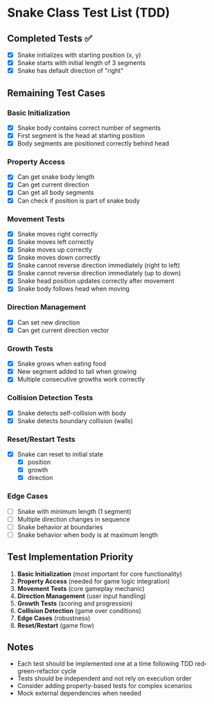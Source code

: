 # Snake Class Test List (TDD)

## Completed Tests ✅

- [x] Snake initializes with starting position (x, y)
- [x] Snake starts with initial length of 3 segments
- [x] Snake has default direction of "right"

## Remaining Test Cases

### Basic Initialization

- [x] Snake body contains correct number of segments
- [x] First segment is the head at starting position
- [x] Body segments are positioned correctly behind head

### Property Access

- [x] Can get snake body length
- [x] Can get current direction
- [x] Can get all body segments
- [x] Can check if position is part of snake body

### Movement Tests

- [x] Snake moves right correctly
- [x] Snake moves left correctly
- [x] Snake moves up correctly
- [x] Snake moves down correctly
- [x] Snake cannot reverse direction immediately (right to left)
- [x] Snake cannot reverse direction immediately (up to down)
- [x] Snake head position updates correctly after movement
- [x] Snake body follows head when moving

### Direction Management

- [x] Can set new direction
- [x] Can get current direction vector

### Growth Tests

- [x] Snake grows when eating food
- [x] New segment added to tail when growing
- [x] Multiple consecutive growths work correctly

### Collision Detection Tests

- [x] Snake detects self-collision with body
- [x] Snake detects boundary collision (walls)

### Reset/Restart Tests

- [x] Snake can reset to initial state
  - [x] position
  - [x] growth
  - [x] direction

### Edge Cases

- [ ] Snake with minimum length (1 segment)
- [ ] Multiple direction changes in sequence
- [ ] Snake behavior at boundaries
- [ ] Snake behavior when body is at maximum length

## Test Implementation Priority

1. **Basic Initialization** (most important for core functionality)
2. **Property Access** (needed for game logic integration)
3. **Movement Tests** (core gameplay mechanic)
4. **Direction Management** (user input handling)
5. **Growth Tests** (scoring and progression)
6. **Collision Detection** (game over conditions)
7. **Edge Cases** (robustness)
8. **Reset/Restart** (game flow)

## Notes

- Each test should be implemented one at a time following TDD red-green-refactor cycle
- Tests should be independent and not rely on execution order
- Consider adding property-based tests for complex scenarios
- Mock external dependencies when needed
